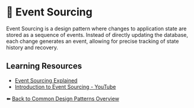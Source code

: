 # 📝 Event Sourcing

Event Sourcing is a design pattern where changes to application state are stored as a sequence of events. Instead of directly updating the database, each change generates an event, allowing for precise tracking of state history and recovery.

## Learning Resources
- [Event Sourcing Explained](https://martinfowler.com/eaaDev/EventSourcing.html)
- [Introduction to Event Sourcing - YouTube](https://www.youtube.com/watch?v=yFjzGRb8NOk)

⬅️ [Back to Common Design Patterns Overview](../../README.md#-common-design-patterns)

